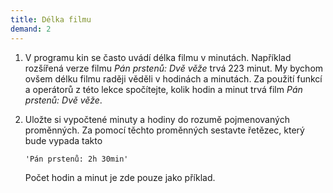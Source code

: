 ```yaml
---
title: Délka filmu
demand: 2
---
```


1. V programu kin se často uvádí délka filmu v minutách. Například rozšířená verze filmu <i>Pán prstenů: Dvě věže</i> trvá 223 minut. My bychom ovšem délku filmu raději věděli v hodinách a minutách. Za použití funkcí a operátorů z této lekce spočítejte, kolik hodin a minut trvá film <i>Pán prstenů: Dvě věže</i>.
2. Uložte si vypočtené minuty a hodiny do rozumě pojmenovaných proměnných. Za pomocí těchto proměnných sestavte řetězec, který bude vypada takto

   ```
   'Pán prstenů: 2h 30min'
   ```

   Počet hodin a minut je zde pouze jako příklad.
